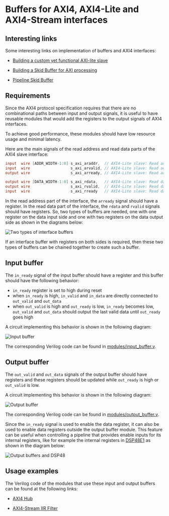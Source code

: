 # Buffers for AXI4, AXI4-Lite and AXI4-Stream interfaces

## Interesting links

Some interesting links on implementation of buffers and AXI4 interfaces:

- [Building a custom yet functional AXI-lite slave](https://zipcpu.com/blog/2019/01/12/demoaxilite.html)

- [Building a Skid Buffer for AXI processing](https://zipcpu.com/blog/2019/05/22/skidbuffer.html)

- [Pipeline Skid Buffer](https://fpgacpu.ca/fpga/Pipeline_Skid_Buffer.html)

## Requirements

Since the AXI4 protocol specification requires that there are no combinational paths between input and output signals, it is useful to have reusable modules that would add the registers to the output signals of AXI4 interfaces.

To achieve good performance, these modules should have low resource usage and minimal latency.

Here are the main signals of the read address and read data parts of the AXI4 slave interface:

```Verilog
input  wire [ADDR_WIDTH-1:0] s_axi_araddr,  // AXI4-Lite slave: Read address
input  wire                  s_axi_arvalid, // AXI4-Lite slave: Read address valid
output wire                  s_axi_arready, // AXI4-Lite slave: Read address ready

output wire [DATA_WIDTH-1:0] s_axi_rdata,   // AXI4-Lite slave: Read data
output wire                  s_axi_rvalid,  // AXI4-Lite slave: Read data valid
input  wire                  s_axi_rready   // AXI4-Lite slave: Read data ready
```

In the read address part of the interface, the `arready` signal should have a register. In the read data part of the interface, the `rdata` and `rvalid` signals should have registers. So, two types of buffers are needed, one with one register on the data input side and one with two registers on the data output side as shown in the diagrams below:

![Two types of interface buffers](/img/interface-buffers.png)

If an interface buffer with registers on both sides is required, then these two types of buffers can be chained together to create such a buffer.

## Input buffer

The `in_ready` signal of the input buffer should have a register and this buffer should have the following behavior:

- `in_ready` register is set to high during reset
- when `in_ready` is high, `in_valid` and `in_data` are directly connected to `out_valid` and `out_data`
- when `out_valid` is high and `out_ready` is low, `in_ready` becomes low, `out_valid` and `out_data` should output the last valid data until `out_ready` goes high

A circuit implementing this behavior is shown in the following diagram:

![Input buffer](/img/input-buffer.png)

The corresponding Verilog code can be found in [modules/input_buffer.v](https://github.com/pavel-demin/red-pitaya-notes/tree/master/modules/input_buffer.v).

## Output buffer

The `out_valid` and `out_data` signals of the output buffer should have registers and these registers should be updated while `out_ready` is high or `out_valid` is low.

A circuit implementing this behavior is shown in the following diagram:

![Output buffer](/img/output-buffer.png)

The corresponding Verilog code can be found in [modules/output_buffer.v](https://github.com/pavel-demin/red-pitaya-notes/tree/master/modules/output_buffer.v).

Since the `in_ready` signal is used to enable the data register, it can also be used to enable data registers outside the output buffer module. This feature can be useful when controlling a pipeline that provides enable inputs for its internal registers, like for example the internal registers in [DSP48E1](https://docs.xilinx.com/v/u/en-US/ug479_7Series_DSP48E1) as shown in the diagram below:

![Output buffers and DSP48](/img/output-buffers-dsp48.png)

## Usage examples

The Verilog code of the modules that use these input and output buffers can be found at the following links:

- [AXI4 Hub](https://github.com/pavel-demin/red-pitaya-notes/blob/master/cores/axi_hub.v)

- [AXI4-Stream IIR Filter](https://github.com/pavel-demin/red-pitaya-notes/blob/master/cores/axis_iir_filter.v)

